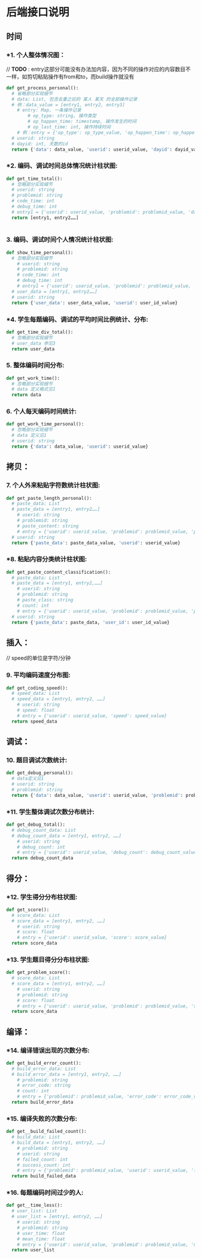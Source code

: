# 后端接口说明

## 时间

### \*1. 个人整体情况图：

// **TODO** : entry这部分可能没有办法加内容，因为不同的操作对应的内容数目不一样，如剪切粘贴操作有from和to，而build操作就没有

``` python
def get_process_personal():
  # 省略部分实现细节
  # data: List, 包含去重之后的 某人 某天 的全部操作记录
  # 例：data_value = [entry1, entry2, entry3]
  	# entry: Map, 一条操作记录
  		# op_type: string, 操作类型
  		# op_happen_time: timestamp, 操作发生的时间
  		# op_last_time: int, 操作持续时间
  	# 例：entry = {'op_type': op_type_value, 'op_happen_time': op_happen_time_value, 'op_last_time': op_last_time_value}
  # userid: string
  # dayid: int, 天数的id
  return {'data': data_value, 'userid': userid_value, 'dayid': dayid_value}
```

### *2. 编码、调试时间总体情况统计柱状图: 

```python
def get_time_total():
  # 忽略部分实现细节
  # userid: string
  # problemid: string
  # code_time: int
  # debug_time: int
  # entry1 = {'userid': userid_value, 'problemid': problemid_value, 'dayid':int,  'code_time': code_time_value, 'debug_time': debug_time_value}
  return [entry1, entry2……]
  
```

### 3. 编码、调试时间个人情况统计柱状图:

```python
def show_time_personal():
  # 忽略部分实现细节
    # userid: string
    # problemid: string
    # code_time: int
    # debug_time: int
    # entry1 = {'userid': userid_value, 'problemid': problemid_value, 'code_time': code_time_value, 'debug_time': debug_time_value}
  # user_data = [entry1, entry2……]
  # userid: string
  return {'user_data': user_data_value, 'userid': user_id_value}
```

### *4. 学生每题编码、调试的平均时间比例统计、分布:

```python
def get_time_div_total():
  # 忽略部分实现细节
  # user_data 参见3
  return user_data
```

### 5. 整体编码时间分布:

```python
def get_work_time():
  # 忽略部分实现细节
  # data 定义格式见1
  return data
```

###  6. 个人每天编码时间统计:

```python
def get_work_time_personal():
  # 忽略部分实现细节
  # data 定义见1
  # userid: string
  return {'data': data_value, 'userid': userid_value}
```

## 拷贝：

### 7. 个人外来粘贴字符数统计柱状图:

```python
def get_paste_length_personal():
  # paste_data: List
  # paste_data = [entry1, entry2……]
    # userid: string
    # problemid: string
    # paste_content: string
  	# entry = {'userid': userid_value, 'problemid': problemid_value, 'paste_content': paste_content_value}
  # userid: string
  return {'paste_data': paste_data_value, 'userid': userid_value}
```

### *8. 粘贴内容分类统计柱状图:

```python
def get_paste_content_classification():
  # paste_data: List
  # paste_data = [entry1, entry2,……]
    # userid: string
    # problemid: string
    # paste_class: string
    # count: int
    # entry = {'userid': userid_value, 'problemid': problemid_value, 'paste_class': paste_class_value, 'count': count_value}
  # userid: string
  return {'paste_data': paste_data, 'user_id': user_id_value}
```

## 插入：

// speed的单位是字符/分钟

### 9. 平均编码速度分布图:

```python
def get_coding_speed():
  # speed_data: List
  # speed_data = [entry1, entry2, ……]
    # userid: string
    # speed: float
    # entry = {'userid': userid_value, 'speed': speed_value}
  return speed_data
```

## 调试：

### 10. 题目调试次数统计:

```python
def get_debug_personal():
  # data定义见1
  # userid: string
  # problemid: string
  return {'data': data_value, 'userid': userid_value, 'problemid': problemid_value}
```

 ### \*11. 学生整体调试次数分布统计:

```python
def get_debug_total():
  # debug_count_data: List
  # debug_count_data = [entry1, entry2, ……]
    # userid: string
    # debug_count: int
    # entry = {'userid': userid_value, 'debug_count': debug_count_value}
  return debug_count_data
```

## 得分：

### *12. 学生得分分布柱状图:

```python
def get_score():
  # score_data: List
  # score_data = [entry1, entry2, ……]
    # userid: string
    # score: float
    # entry = {'userid': userid_value, 'score': score_value}
  return score_data
```

### *13. 学生题目得分分布柱状图:

```python
def get_problem_score():
  # score_data: List
  # score_data = [entry1, entry2, ……]
    # userid: string
    # problemid: string
    # score: float
    # entry = {'userid': userid_value, 'problemid': problemid_value, 'score': score_value}
  return score_data 
```

## 编译：

### *14. 编译错误出现的次数分布:

```python
def get_build_error_count():
  # build_error_data: List
  # build_error_data = [entry1, entry2, ……]
    # problemid: string
    # error_code: string
    # count: int
    # entry = {'problemid': problemid_value, 'error_code': error_code_value, 'count': count_value}
  return build_error_data
```

### *15. 编译失败的次数分布:

```python
def get__build_failed_count(): 
  # build_data: List
  # build_data = [entry1, entry2, ……]
    # problemid: string
    # userid: string
    # failed_count: int
    # success_count: int
    # entry = {'problemid': problemid_value, 'userid': userid_value, 'failed_count': failed_count_value, 'success_count': success_count_value}
  return build_failed_data
```

### *16. 每题编码时间过少的人:

```python
def get__time_less():
  # user_list: List
  # user_list = [entry1, entry2, ……]
    # userid: string
    # problemid: string
    # user_time: float
    # mean_time: float
    # entry = {'userid': userid_value, 'problemid': problemid_value, 'user_time': user_time_value, 'mean_time': mean_time_value}
  return user_list
```




